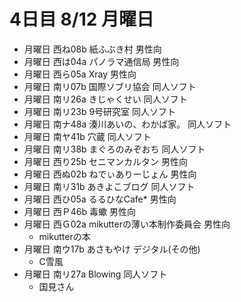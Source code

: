 # 4日目 8/12 月曜日

- 月曜日 西ね08b 紙ふぶき村 男性向
- 月曜日 西は04a パノラマ通信局 男性向
- 月曜日 西ら05a Xray 男性向
- 月曜日 南リ07b 国際ソブリ協会 同人ソフト
- 月曜日 南リ26a きじゃくせい 同人ソフト
- 月曜日 南リ23b 9号研究室 同人ソフト
- 月曜日 南ナ48a 湊川あいの、わかば家。 同人ソフト
- 月曜日 南ヤ41b 穴蔵 同人ソフト
- 月曜日 南リ38b まぐろのみぞおち 同人ソフト
- 月曜日 西り25b セニマンカルタン 男性向
- 月曜日 西ぬ02b ねでぃありーじょん 男性向
- 月曜日 南リ31b あきよこブログ 同人ソフト
- 月曜日 西ひ05a るるひなCafe* 男性向
- 月曜日 西Ｐ46b 毒蠍 男性向
- 月曜日 西Ｇ02a mikutterの薄い本制作委員会 男性向
  - mikutterの本
- 月曜日 南ウ17b あさもやけ デジタル(その他)
  - C雪風
- 月曜日 南リ27a Blowing 同人ソフト
  - 国見さん
